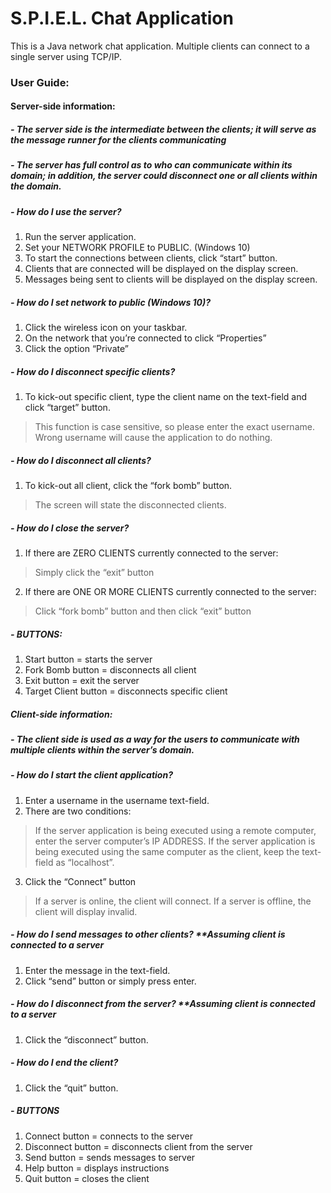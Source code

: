 # S.P.I.E.L. Chat Application

This is a Java network chat application. 
Multiple clients can connect to a single server using TCP/IP.

### User Guide:

#### Server-side information:
##### -	The server side is the intermediate between the clients; it will serve as the message runner for the clients communicating
##### -	The server has full control as to who can communicate within its domain; in addition, the server could disconnect one or all clients within the domain.
##### -	How do I use the server?
1.	Run the server application.
2.	Set your NETWORK PROFILE to PUBLIC. (Windows 10) 
3.	To start the connections between clients, click “start” button.
4.	Clients that are connected will be displayed on the display screen.
5.	Messages being sent to clients will be displayed on the display screen.

##### -	How do I set network to public (Windows 10)?
1.	Click the wireless icon on your taskbar.
2.	On the network that you’re connected to click “Properties”
3.	Click the option “Private”

##### -	How do I disconnect specific clients?
1.	To kick-out specific client, type the client name on the text-field and click “target” button.
>	This function is case sensitive, so please enter the exact username.
>	Wrong username will cause the application to do nothing.

##### -	How do I disconnect all clients?
1.	To kick-out all client, click the “fork bomb” button.
>	The screen will state the disconnected clients.

##### -	How do I close the server?
1.	If there are ZERO CLIENTS currently connected to the server:
>	Simply click the “exit” button
2.	If there are ONE OR MORE CLIENTS currently connected to the server:
>	Click “fork bomb” button and then click “exit” button

##### -	BUTTONS:
1.	Start button = starts the server
2.	Fork Bomb button = disconnects all client
3.	Exit button = exit the server
4.	Target Client button = disconnects specific client 


##### Client-side information:
##### -	The client side is used as a way for the users to communicate with multiple clients within the server’s domain.
##### -	How do I start the client application?
1.	Enter a username in the username text-field.
2.	There are two conditions:
>	If the server application is being executed using a remote computer, enter the server computer’s IP ADDRESS.
>	If the server application is being executed using the same computer as the client, keep the text-field as “localhost”.
3.	Click the “Connect” button
>	If a server is online, the client will connect.
>	If a server is offline, the client will display invalid.

##### -	How do I send messages to other clients? **Assuming client is connected to a server
1.	Enter the message in the text-field.
2.	Click “send” button or simply press enter.

##### -	How do I disconnect from the server? **Assuming client is connected to a server
1.	Click the “disconnect” button.

##### -	How do I end the client?
1.	Click the “quit” button.

##### -	BUTTONS
1.	Connect button = connects to the server
2.	Disconnect button = disconnects client from the server
3.	Send button = sends messages to server
4.	Help button = displays instructions
5.	Quit button = closes the client
